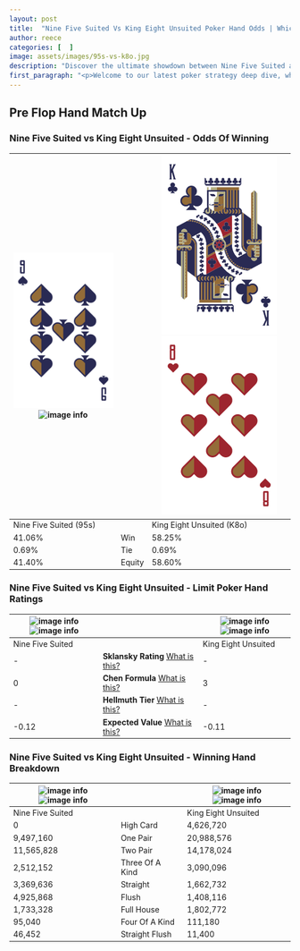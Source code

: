 ```yaml
---
layout: post
title:  "Nine Five Suited Vs King Eight Unsuited Poker Hand Odds | Which Is The Better Hand In Poker? A Complete Guide"
author: reece
categories: [  ]
image: assets/images/95s-vs-k8o.jpg
description: "Discover the ultimate showdown between Nine Five Suited and King Eight Unsuited in poker! Uncover the odds, strategies, and scenarios where one hand triumphs over the other. Get ready to up your poker game with this thrilling analysis."
first_paragraph: "<p>Welcome to our latest poker strategy deep dive, where we're pitting two distinct hands against each other in a high-stakes showdown: Nine Five Suited vs King Eight Unsuited.</p><p>In the dynamic world of poker, every decision counts, and knowing which hand holds the upper hand is key to your success at the table.</p><p>In this article, we'll dissect these two hands, explore the scenarios where one dominates the other, and equip you with the knowledge to make strategic choices that can tip the odds in your favor.</p><p>Get ready to unravel the intriguing dynamics of these poker hands and elevate your game to new heights.</p>"
---
```




[comment]: # (sp0)

## Pre Flop Hand Match Up

<div class="table hand-ratings" markdown="1"> 



### Nine Five Suited vs King Eight Unsuited - Odds Of Winning


    
| ![image info](assets/images/hand1/9.png) ![image info](assets/images/hand1/5s.png) |  | ![image info](assets/images/hand2/k.png) ![image info](assets/images/hand2/8o.png) |
| -------- | -------- | -------- |
| Nine Five Suited (95s) |  | King Eight Unsuited (K8o) |
| 41.06% | Win | 58.25% |
| 0.69% | Tie | 0.69% |
| 41.40% | Equity | 58.60% |




[comment]: # (sp1)



### Nine Five Suited vs King Eight Unsuited - Limit Poker Hand Ratings


    
| ![image info](https://www.riverpairs.com/assets/images/hand1/9.png) ![image info](https://www.riverpairs.com/assets/images/hand1/5s.png) |  | ![image info](https://www.riverpairs.com/assets/images/hand2/k.png) ![image info](https://www.riverpairs.com/assets/images/hand2/8o.png) |
| -------- | -------- | -------- |
| Nine Five Suited |  | King Eight Unsuited |
| - | **Sklansky Rating** [What is this?](/sklansky-rating-explained) | - |
| 0 | **Chen Formula** [What is this?](/chen-formula-explained) | 3 |
| - | **Hellmuth Tier** [What is this?](/Hellmuth-tier-explained) | - |
| -0.12 | **Expected Value** [What is this?](/expected-value-explained) | -0.11 |




[comment]: # (sp2)



### Nine Five Suited vs King Eight Unsuited - Winning Hand Breakdown


    
| ![image info](https://www.riverpairs.com/assets/images/hand1/9.png) ![image info](https://www.riverpairs.com/assets/images/hand1/5s.png) |  | ![image info](https://www.riverpairs.com/assets/images/hand2/k.png) ![image info](https://www.riverpairs.com/assets/images/hand2/8o.png) |
| -------- | -------- | -------- |
| Nine Five Suited |  | King Eight Unsuited |
| 0 | High Card | 4,626,720 |
| 9,497,160 | One Pair | 20,988,576 |
| 11,565,828 | Two Pair | 14,178,024 |
| 2,512,152 | Three Of A Kind | 3,090,096 |
| 3,369,636 | Straight | 1,662,732 |
| 4,925,868 | Flush | 1,408,116 |
| 1,733,328 | Full House | 1,802,772 |
| 95,040 | Four Of A Kind | 111,180 |
| 46,452 | Straight Flush | 11,400 |




[comment]: # (sp3)



</div>

[comment]: # (sp4)



[comment]: # (sp5)

